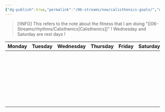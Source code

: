 ```yaml
---
{"dg-publish":true,"permalink":"/06-streams/now/calisthenics-goals/","noteIcon":"","created":"2025-09-07T11:53:33.426+02:00","updated":"2025-09-07T13:27:10.376+02:00"}
---
```



>[!INFO]
>This refers to the note about the fitness that I am doing "[[06-Streams/rhythms/Calisthenics\|Calisthenics]]"
>! Wednesday and Saturday are rest days !

| Monday | Tuesday | Wednesday | Thursday | Friday | Saturday | Sunday             |
| ------ | ------- | --------- | -------- | ------ | -------- | ------------------ |
|        |         |           |          |        |          | <center>x</center> |
|        |         |           |          |        |          |                    |
|        |         |           |          |        |          |                    |
|        |         |           |          |        |          |                    |
|        |         |           |          |        |          |                    |
|        |         |           |          |        |          |                    |
|        |         |           |          |        |          |                    |
|        |         |           |          |        |          |                    |
|        |         |           |          |        |          |                    |
|        |         |           |          |        |          |                    |
|        |         |           |          |        |          |                    |
|        |         |           |          |        |          |                    |
|        |         |           |          |        |          |                    |
|        |         |           |          |        |          |                    |
|        |         |           |          |        |          |                    |
|        |         |           |          |        |          |                    |
|        |         |           |          |        |          |                    |
|        |         |           |          |        |          |                    |
|        |         |           |          |        |          |                    |
|        |         |           |          |        |          |                    |
|        |         |           |          |        |          |                    |
|        |         |           |          |        |          |                    |
|        |         |           |          |        |          |                    |
|        |         |           |          |        |          |                    |
|        |         |           |          |        |          |                    |
|        |         |           |          |        |          |                    |
|        |         |           |          |        |          |                    |




































